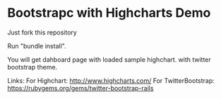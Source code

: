 Bootstrapc with Highcharts Demo
==============================

Just fork this repository

Run "bundle install". 

You will get dahboard page with loaded sample highchart. with twitter bootstrap theme.

Links:
For Highchart: http://www.highcharts.com/ 
For TwitterBootstrap: https://rubygems.org/gems/twitter-bootstrap-rails 
